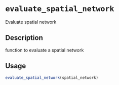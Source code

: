 # `evaluate_spatial_network`

Evaluate spatial network


## Description

function to evaluate a spatial network


## Usage

```r
evaluate_spatial_network(spatial_network)
```


